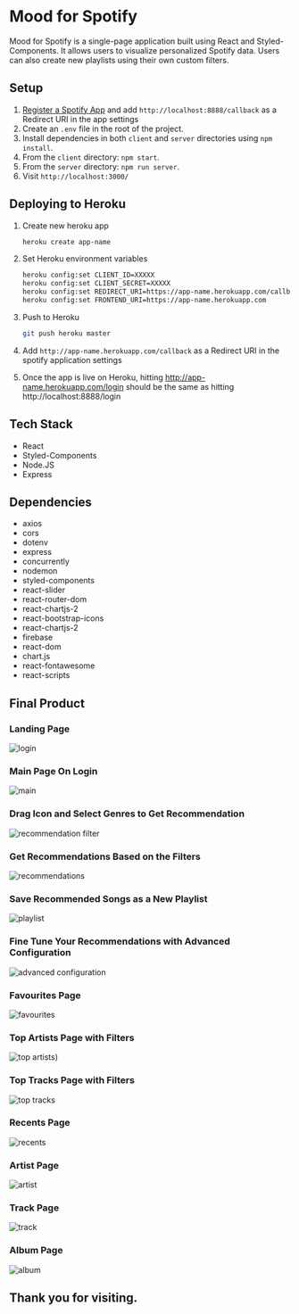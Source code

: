 # Mood for Spotify

Mood for Spotify is a single-page application built using React and Styled-Components. It allows users to visualize personalized Spotify data. Users can also create new playlists using their own custom filters.

## Setup

1. [Register a Spotify App](https://developer.spotify.com/dashboard/applications) and add `http://localhost:8888/callback` as a Redirect URI in the app settings
1. Create an `.env` file in the root of the project.
1. Install dependencies in both `client` and `server` directories using `npm install`. 
1. From the `client` directory: `npm start`.
1. From the `server` directory: `npm run server`.
1. Visit `http://localhost:3000/`

## Deploying to Heroku

1. Create new heroku app

   ```bash
   heroku create app-name
   ```

2. Set Heroku environment variables

   ```bash
   heroku config:set CLIENT_ID=XXXXX
   heroku config:set CLIENT_SECRET=XXXXX
   heroku config:set REDIRECT_URI=https://app-name.herokuapp.com/callback
   heroku config:set FRONTEND_URI=https://app-name.herokuapp.com
   ```

3. Push to Heroku

   ```bash
   git push heroku master
   ```

4. Add `http://app-name.herokuapp.com/callback` as a Redirect URI in the spotify application settings

5. Once the app is live on Heroku, hitting http://app-name.herokuapp.com/login should be the same as hitting http://localhost:8888/login

## Tech Stack

- React
- Styled-Components
- Node.JS
- Express

## Dependencies

- axios
- cors
- dotenv
- express
- concurrently
- nodemon
- styled-components
- react-slider
- react-router-dom
- react-chartjs-2
- react-bootstrap-icons
- react-chartjs-2
- firebase
- react-dom
- chart.js
- react-fontawesome
- react-scripts

## Final Product

### Landing Page
![login](https://user-images.githubusercontent.com/79837402/170193514-986341fb-a74b-4636-b065-811b807357ca.png)

### Main Page On Login
![main](https://user-images.githubusercontent.com/79837402/170193952-7044e83e-76f1-4d5c-8e06-cf39232ae6bf.png)

### Drag Icon and Select Genres to Get Recommendation
![recommendation filter](https://user-images.githubusercontent.com/79837402/170196936-3f682b91-e60b-4fcf-911e-ed584cd028b2.png)

### Get Recommendations Based on the Filters
![recommendations](https://user-images.githubusercontent.com/79837402/170197154-46a65171-7d54-42e1-8f61-fc622dc81b47.png)

### Save Recommended Songs as a New Playlist
![playlist](https://user-images.githubusercontent.com/79837402/170197467-72626a61-ad0f-4f95-aacc-756a28aae2fa.png)

### Fine Tune Your Recommendations with Advanced Configuration
![advanced configuration](https://user-images.githubusercontent.com/79837402/170198064-ce7cc499-ffbb-4ebc-8fbb-dc610fabcf21.png)

### Favourites Page
![favourites](https://user-images.githubusercontent.com/79837402/170194296-48548e0b-4736-4a78-b5ac-84feed36a987.png)

### Top Artists Page with Filters
![top artists)](https://user-images.githubusercontent.com/79837402/170194962-072a7712-7387-41d6-a6f0-e841d50685ba.png)

### Top Tracks Page with Filters
![top tracks](https://user-images.githubusercontent.com/79837402/170195113-987fda72-f740-4a73-8c53-e61f2c6a4d77.png)

### Recents Page
![recents](https://user-images.githubusercontent.com/79837402/170195224-38860ad1-98c1-4ce9-8766-2426a6cea86e.png)

### Artist Page
![artist](https://user-images.githubusercontent.com/79837402/170195497-092f9474-a998-4cc6-a1c4-2ed5a3da86ab.png)

### Track Page
![track](https://user-images.githubusercontent.com/79837402/170195694-5e867e7c-0e75-4306-ba25-fe678db947ae.png)

### Album Page
![album](https://user-images.githubusercontent.com/79837402/170195843-fc7b33d5-c3a1-4b3d-91c7-0aa3edfdba56.png)

## Thank you for visiting.
